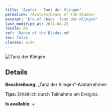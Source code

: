 ```yaml
---
title: "Avatar - Tanz der Klingen"
permalink: /Avatars/Dance of the Blades/
excerpt: "Era of Chaos  Tanz der Klingen"
last_modified_at: 2021-04-23
locale: de
ref: "Dance of the Blades.md"
toc: false
classes: wide
---
```

 ![Tanz der Klingen](/images/a/avatarFrame_26.png)

## Details

 **Beschreibung:** „Tanz der Klingen“-Avatarrahmen 

 **Tips:** Erhältlich durch Teilnahme am Ereignis. 

 **Is available:**  + 

